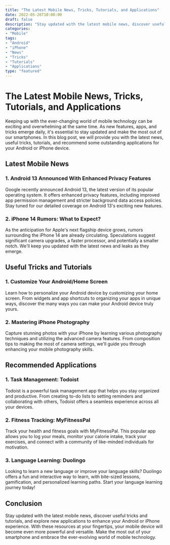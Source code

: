 ```yaml
--- 
title: "The Latest Mobile News, Tricks, Tutorials, and Applications" 
date: 2022-05-26T10:00:00 
draft: false 
description: "Stay updated with the latest mobile news, discover useful tricks and tutorials, and explore new applications for your Android or iPhone device." 
categories: 
- "Mobile" 
tags: 
- "Android" 
- "iPhone" 
- "News" 
- "Tricks" 
- "Tutorials" 
- "Applications" 
type: "featured" 
--- 
```


# The Latest Mobile News, Tricks, Tutorials, and Applications

Keeping up with the ever-changing world of mobile technology can be exciting and overwhelming at the same time. As new features, apps, and tricks emerge daily, it's essential to stay updated and make the most out of our smartphones. In this blog post, we will provide you with the latest news, useful tricks, tutorials, and recommend some outstanding applications for your Android or iPhone device.

## Latest Mobile News

### 1. Android 13 Announced With Enhanced Privacy Features
Google recently announced Android 13, the latest version of its popular operating system. It offers enhanced privacy features, including improved app permission management and stricter background data access policies. Stay tuned for our detailed coverage on Android 13's exciting new features.

### 2. iPhone 14 Rumors: What to Expect?
As the anticipation for Apple's next flagship device grows, rumors surrounding the iPhone 14 are already circulating. Speculations suggest significant camera upgrades, a faster processor, and potentially a smaller notch. We'll keep you updated with the latest news and leaks as they emerge.

## Useful Tricks and Tutorials

### 1. Customize Your Android/Home Screen
Learn how to personalize your Android device by customizing your home screen. From widgets and app shortcuts to organizing your apps in unique ways, discover the many ways you can make your Android device truly yours.

### 2. Mastering iPhone Photography
Capture stunning photos with your iPhone by learning various photography techniques and utilizing the advanced camera features. From composition tips to making the most of camera settings, we'll guide you through enhancing your mobile photography skills.

## Recommended Applications

### 1. Task Management: Todoist
Todoist is a powerful task management app that helps you stay organized and productive. From creating to-do lists to setting reminders and collaborating with others, Todoist offers a seamless experience across all your devices.

### 2. Fitness Tracking: MyFitnessPal
Track your health and fitness goals with MyFitnessPal. This popular app allows you to log your meals, monitor your calorie intake, track your exercises, and connect with a community of like-minded individuals for motivation.

### 3. Language Learning: Duolingo
Looking to learn a new language or improve your language skills? Duolingo offers a fun and interactive way to learn, with bite-sized lessons, gamification, and personalized learning paths. Start your language learning journey today!

## Conclusion

Stay updated with the latest mobile news, discover useful tricks and tutorials, and explore new applications to enhance your Android or iPhone experience. With these resources at your fingertips, your mobile device will become even more powerful and versatile. Make the most out of your smartphone and embrace the ever-evolving world of mobile technology.
